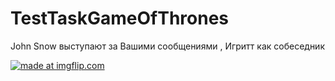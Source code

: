 # TestTaskGameOfThrones
John Snow выступают за Вашими сообщениями , Игритт как собеседник

<a href="https://imgflip.com/gif/2yz69m"><img src="https://i.imgflip.com/2yz69m.gif" title="made at imgflip.com"/></a>
